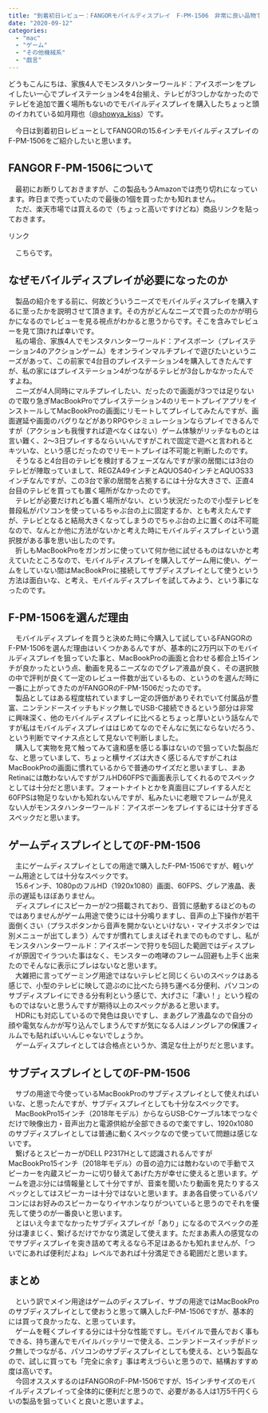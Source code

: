 ```yaml
---
title: "到着初日レビュー：FANGORモバイルディスプレイ　F-PM-1506　非常に良い品物です"
date: "2020-09-12"
categories: 
  - "mac"
  - "ゲーム"
  - "その他機械系"
  - "戯言"
---
```


どうもこんにちは、家族4人でモンスタハンターワールド：アイスボーンをプレイしたい一心でプレイステーション4を4台揃え、テレビが3つしかなかったのでテレビを追加で置く場所もないのでモバイルディスプレイを購入したちょっと頭のイカれている如月翔也（[@showya\_kiss](http://twitter.com/showya_kiss)）です。  
  
　今日は到着初日レビューとしてFANGORの15.6インチモバイルディスプレイのF-PM-1506をご紹介したいと思います。  

## FANGOR F-PM-1506について

　最初にお断りしておきますが、この製品もうAmazonでは売り切れになっています。昨日まで売っていたので最後の1個を買ったかも知れません。  
　ただ、楽天市場では買えるので（ちょっと高いですけどね）商品リンクを貼っておきます。  
<script type="text/javascript">(function(b,c,f,g,a,d,e){b.MoshimoAffiliateObject=a;b[a]=b[a]||function(){arguments.currentScript=c.currentScript||c.scripts[c.scripts.length-2];(b[a].q=b[a].q||[]).push(arguments)};c.getElementById(a)||(d=c.createElement(f),d.src=g,d.id=a,e=c.getElementsByTagName("body")[0],e.appendChild(d))})(window,document,"script","//dn.msmstatic.com/site/cardlink/bundle.js","msmaflink");msmaflink({"n":"FANGOR モバイルモニター 15.6インチ モバイルディスプレイ 1920*1080FHD 内蔵スピーカー スタンド付き ポータブルモニター PS4\/PS5\/switch\/Xbox\/Tv Stick\/Laptop\/スマホ\/パソコン HDMI\/USB TYPE-C 日本語取扱説明書【一年保証】","b":"FANGOR","t":"F-PM-1506","d":"https:\/\/m.media-amazon.com","c_p":"\/images\/I","p":["\/51-pmgAWnzL.jpg","\/51x+qQyh7+L.jpg","\/51rQd+5yM6L.jpg","\/51V-LpHHrpL.jpg","\/51jP7VsUSfL.jpg","\/51Qtgp+MsKL.jpg","\/510+-egwSSL.jpg"],"u":{"u":"https:\/\/www.amazon.co.jp\/dp\/B087Q56DJQ","t":"amazon","r_v":""},"aid":{"amazon":"2093955","rakuten":"2093954","yahoo":"2099557"},"eid":"YriuE","s":"s"});</script>

リンク

　こちらです。  

## なぜモバイルディスプレイが必要になったのか

　製品の紹介をする前に、何故どういうニーズでモバイルディスプレイを購入するに至ったかを説明させて頂きます。その方がどんなニーズで買ったのかが明らかになるのでレビューを見る視点がわかると思うからです。そこを含みでレビューを見て頂ければ幸いです。  
　私の場合、家族4人でモンスタハンターワールド：アイスボーン（プレイステーション4のアクションゲーム）をオンラインマルチプレイで遊びたいというニーズがあって、この前家で4台目のプレイステーション4を購入してきたんですが、私の家にはプレイステーション4がつながるテレビが3台しかなかったんですよね。  
　ニーズが4人同時にマルチプレイしたい、だったので画面が3つでは足りないので取り急ぎMacBookProでプレイステーション4のリモートプレイアプリをインストールしてMacBookProの画面にリモートしてプレイしてみたんですが、画面遅延や画面のバグりなどがありRPGやシミュレーションならプレイできるんですが（アクションも我慢すれば遊べなくはない）ゲーム体験がリッチなものとは言い難く、2〜3日プレイするならいいんですがこれで固定で遊べと言われるとキツいな、という感じだったのでリモートプレイは不可能と判断したのです。  
　そうなると4台目のテレビを検討するフェーズなんですが家の居間には3台のテレビが陣取っていまして、REGZA49インチとAQUOS40インチとAQUOS33インチなんですが、この3台で家の居間を占拠するには十分な大きさで、正直4台目のテレビを買っても置く場所がなかったのです。  
　テレビが必要だけれども置く場所がない、という状況だったので小型テレビを普段私がパソコンを使っているちゃぶ台の上に固定するか、とも考えたんですが、テレビとなると結局大きくなってしまうのでちゃぶ台の上に置くのは不可能なので、なんとか他に方法がないかと考えた時にモバイルディスプレイという選択肢がある事を思い出したのです。  
　折しもMacBookProをガンガンに使っていて何か他に試せるものはないかと考えていたところなので、モバイルディスプレイを購入してゲーム用に使い、ゲームをしていない間はMacBookProに接続してサブディスプレイとして使うという方法は面白いな、と考え、モバイルディスプレイを試してみよう、という事になったのです。  

## F-PM-1506を選んだ理由

　モバイルディスプレイを買うと決めた時に今購入して試しているFANGORのF-PM-1506を選んだ理由はいくつかあるんですが、基本的に2万円以下のモバイルディスプレイを狙っていた事と、MacBookProの画面と合わせる都合上15インチが良かったという点、動画を見るニーズなのでグレア液晶が良く、その選択肢の中で評判が良くて一定のレビュー件数が出ているもの、というのを選んだ時に一番に上がってきたのがFANGORのF-PM-1506だったのです。  
　製品としてはある程度枯れていますし一定の評価がありそれでいて付属品が豊富、ニンテンドースイッチもドック無しでUSB-C接続できるという部分は非常に興味深く、他のモバイルディスプレイに比べるとちょっと厚いという話なんですが私はモバイルディスプレイははじめてなのでそんなに気にならないだろう、という判断でマイナス点として見ないで判断しました。  
　購入して実物を見て触ってみて違和感を感じる事はないので狙っていた製品だな、と思っていまして、ちょっと横サイズは大きく感じるんですがこれはMacBookProの画面に慣れているからで普通のサイズだと思いますし、まあRetinaには敵わないんですがフルHD60FPSで画面表示してくれるのでスペックとしては十分だと思います。フォートナイトとかを真面目にプレイする人だと60FPSは物足りないかも知れないんですが、私みたいに老眼でフレームが見えない人がモンスタハンターワールド：アイスボーンをプレイするには十分すぎるスペックだと思います。  

## ゲームディスプレイとしてのF-PM-1506

　主にゲームディスプレイとしての用途で購入したF-PM-1506ですが、軽いゲーム用途としては十分なスペックです。  
　15.6インチ、1080pのフルHD（1920x1080）画面、60FPS、グレア液晶、表示の遅延もほぼありません。  
　ディスプレイにスピーカーが2つ搭載されており、音質に感動するほどのものではありませんがゲーム用途で使うには十分鳴りますし、音声の上下操作が若干面倒くさい（プラスボタンから音声を開かないといけない・マイナスボタンでは別メニューが出てしまう）んですが慣れてしまえばそれまでのものですし、私がモンスタハンターワールド：アイスボーンで狩りを5回した範囲ではディスプレイが原因でイラついた事はなく、モンスターの咆哮のフレーム回避も上手く出来たのでそんなに表示にブレはないなと思います。  
　大雑把に言ってゲーミング用途ではないテレビと同じくらいのスペックはある感じで、小型のテレビに映して遊ぶのに比べたら持ち運べる分便利、パソコンのサブディスプレイにできる分有利という感じで、大げさに「凄い！」という程のものではないと思うんですが期待以上のスペックがあると思います。  
　HDRにも対応しているので発色は良いですし、まあグレア液晶なので自分の顔や電気なんかが写り込んでしまうんですが気になる人はノングレアの保護フィルムでも貼ればいいんじゃないでしょうか。  
　ゲームディスプレイとしては合格点というか、満足な仕上がりだと思います。  

## サブディスプレイとしてのF-PM-1506

　サブの用途で今使っているMacBookProのサブディスプレイとして使えればいいな、と思ったんですが、サブディスプレイとしても十分なスペックです。  
　MacBookPro15インチ（2018年モデル）からならUSB-Cケーブル1本でつなぐだけで映像出力・音声出力と電源供給が全部できるので楽ですし、1920x1080のサブディスプレイとしては普通に動くスペックなので使っていて問題は感じないです。  
　繋げるとスピーカーがDELL P2317Hとして認識されるんですがMacBookPro15インチ（2018年モデル）の音の迫力には敵わないので手動でスピーカーを内蔵スピーカーに切り替えてあげた方が幸せに使えると思います。ゲームを遊ぶ分には情報量として十分ですが、音楽を聞いたり動画を見たりするスペックとしてはスピーカーは十分ではないと思います。まあ各自使っているパソコンにはお好みのスピーカーなりイヤホンなりがついていると思うのでそれを優先して使うのが一番良いと思います。  
　とはいえ今までなかったサブディスプレイが「あり」になるのでスペックの差分は凄まじく、繋げるだけでかなり満足して使えます。ただまあ素人の感覚なのでサブディスプレイを突き詰めて考えるなら不足はあるかも知れませんが、「ついでにあれば便利だよね」レベルであれば十分満足できる範囲だと思います。  

## まとめ

　という訳でメイン用途はゲームのディスプレイ、サブの用途ではMacBookProのサブディスプレイとして使おうと思って購入したF-PM-1506ですが、基本的には買って良かったな、と思っています。  
　ゲームを軽くプレイする分には十分な性能ですし。モバイルで畳んでおく事もできる、持ち運んでモバイルバッテリーで使える、ニンテンドースイッチがドック無しでつながる、パソコンのサブディスプレイとしても使える、という製品なので、試しに買っても「完全に余す」事は考えづらいと思うので、結構おすすめ度は高いです。  
　今回オススメするのはFANGORのF-PM-1506ですが、15インチサイズのモバイルディスプレイって全体的に便利だと思うので、必要がある人は1万5千円くらいの製品を狙っていくと良いと思いますよ。
